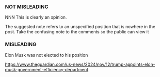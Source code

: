### NOT MISLEADING
NNN
This is clearly an opinion.

The suggested note refers to an unspecified position that is nowhere in the post. Take the confusing note to the comments so the public can view it

### MISLEADING
Elon Musk was not elected to his position

https://www.theguardian.com/us-news/2024/nov/12/trump-appoints-elon-musk-government-efficiency-department

